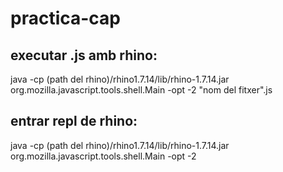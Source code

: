 # practica-cap

## executar .js amb rhino:

java -cp (path del rhino)/rhino1.7.14/lib/rhino-1.7.14.jar
 org.mozilla.javascript.tools.shell.Main -opt -2 "nom del fitxer".js

## entrar repl de rhino:

 java -cp (path del rhino)/rhino1.7.14/lib/rhino-1.7.14.jar
 org.mozilla.javascript.tools.shell.Main -opt -2 